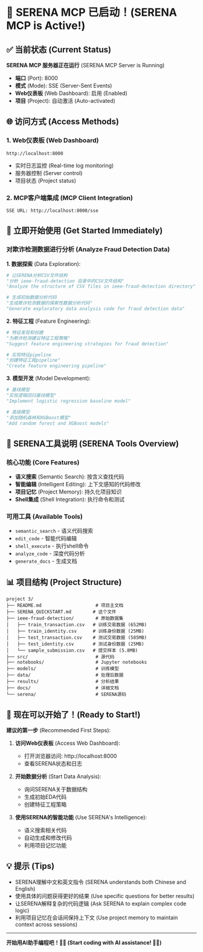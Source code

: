 # 🚀 SERENA MCP 已启动！(SERENA MCP is Active!)

## ✅ 当前状态 (Current Status)

**SERENA MCP 服务器正在运行** (SERENA MCP Server is Running)
- **端口** (Port): 8000
- **模式** (Mode): SSE (Server-Sent Events)
- **Web仪表板** (Web Dashboard): 启用 (Enabled)
- **项目** (Project): 自动激活 (Auto-activated)

## 🌐 访问方式 (Access Methods)

### 1. Web仪表板 (Web Dashboard)
```
http://localhost:8000
```
- 实时日志监控 (Real-time log monitoring)
- 服务器控制 (Server control)
- 项目状态 (Project status)

### 2. MCP客户端集成 (MCP Client Integration)
```
SSE URL: http://localhost:8000/sse
```

## 🎯 立即开始使用 (Get Started Immediately)

### 对欺诈检测数据进行分析 (Analyze Fraud Detection Data)

**1. 数据探索** (Data Exploration):
```python
# 让SERENA分析CSV文件结构
"分析 ieee-fraud-detection 目录中的CSV文件结构"
"Analyze the structure of CSV files in ieee-fraud-detection directory"

# 生成初始数据分析代码
"生成欺诈检测数据的探索性数据分析代码"
"Generate exploratory data analysis code for fraud detection data"
```

**2. 特征工程** (Feature Engineering):
```python
# 特征发现和创建
"为欺诈检测建议特征工程策略"
"Suggest feature engineering strategies for fraud detection"

# 实现特征pipeline
"创建特征工程pipeline"
"Create feature engineering pipeline"
```

**3. 模型开发** (Model Development):
```python
# 基线模型
"实现逻辑回归基线模型"
"Implement logistic regression baseline model"

# 高级模型
"添加随机森林和XGBoost模型"
"Add random forest and XGBoost models"
```

## 🔧 SERENA工具说明 (SERENA Tools Overview)

### 核心功能 (Core Features)
- **语义搜索** (Semantic Search): 按含义查找代码
- **智能编辑** (Intelligent Editing): 上下文感知的代码修改
- **项目记忆** (Project Memory): 持久化项目知识
- **Shell集成** (Shell Integration): 执行命令和测试

### 可用工具 (Available Tools)
- `semantic_search` - 语义代码搜索
- `edit_code` - 智能代码编辑
- `shell_execute` - 执行shell命令
- `analyze_code` - 深度代码分析
- `generate_docs` - 生成文档

## 📊 项目结构 (Project Structure)

```
project 3/
├── README.md                    # 项目主文档
├── SERENA_QUICKSTART.md        # 这个文件
├── ieee-fraud-detection/        # 原始数据集
│   ├── train_transaction.csv   # 训练交易数据 (652MB)
│   ├── train_identity.csv      # 训练身份数据 (25MB)
│   ├── test_transaction.csv    # 测试交易数据 (585MB)
│   ├── test_identity.csv       # 测试身份数据 (25MB)
│   └── sample_submission.csv   # 提交样本 (5.8MB)
├── src/                         # 源代码
├── notebooks/                   # Jupyter notebooks
├── models/                      # 训练模型
├── data/                        # 处理后数据
├── results/                     # 分析结果
├── docs/                        # 详细文档
└── serena/                      # SERENA源码
```

## 🎉 现在可以开始了！(Ready to Start!)

**建议的第一步** (Recommended First Steps):

1. **访问Web仪表板** (Access Web Dashboard):
   - 打开浏览器访问: http://localhost:8000
   - 查看SERENA状态和日志

2. **开始数据分析** (Start Data Analysis):
   - 询问SERENA关于数据结构
   - 生成初始EDA代码
   - 创建特征工程策略

3. **使用SERENA的智能功能** (Use SERENA's Intelligence):
   - 语义搜索相关代码
   - 自动生成和修改代码
   - 利用项目记忆功能

## 💡 提示 (Tips)

- SERENA理解中文和英文指令 (SERENA understands both Chinese and English)
- 使用具体的问题获得更好的结果 (Use specific questions for better results)
- 让SERENA解释复杂的代码逻辑 (Ask SERENA to explain complex code logic)
- 利用项目记忆在会话间保持上下文 (Use project memory to maintain context across sessions)

---

**开始用AI助手编程吧！🤖✨ (Start coding with AI assistance! 🤖✨)** 